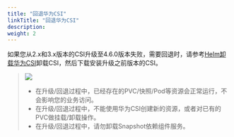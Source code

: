 ```yaml
---
title: "回退华为CSI"
linkTitle: "回退华为CSI"
description: 
weight: 2
---
```


如果您从2.x和3.x版本的CSI升级至4.6.0版本失败，需要回退时，请参考[Helm卸载华为CSI](/docs/installation-and-deployment/uninstalling-huawei-csi/uninstalling-huawei-csi-using-helm)卸载CSI，然后下载安装升级之前版本的CSI。

>![](/css-docs/public_sys-resources/zh-cn/icon-notice.gif)  
>-   在升级/回退过程中，已经存在的PVC/快照/Pod等资源会正常运行，不会影响您的业务访问。
>-   在升级/回退过程中，不能使用华为CSI创建新的资源，或者对已有的PVC做挂载/卸载操作。
>-   在升级/回退过程中，请勿卸载Snapshot依赖组件服务。



